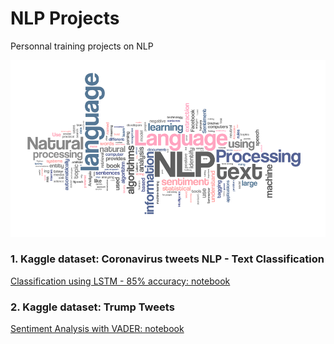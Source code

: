 # NLP Projects
Personnal training projects on NLP

![NLP](images/cover.png)

### 1.  Kaggle dataset: Coronavirus tweets NLP - Text Classification
<a href="https://www.kaggle.com/victorbnnt/classification-using-lstm-85-accuracy" target="_blank">
Classification using LSTM - 85% accuracy: notebook</a>

### 2.  Kaggle dataset: Trump Tweets
<a href="https://www.kaggle.com/victorbnnt/sentiment-analysis-with-vader" target="_blank">
Sentiment Analysis with VADER: notebook</a>
